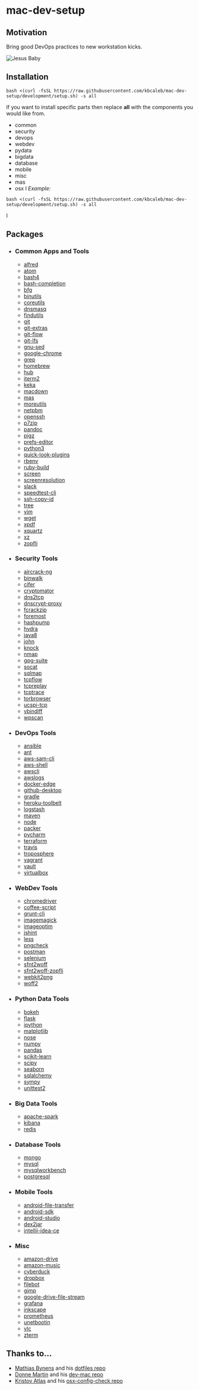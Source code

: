 # mac-dev-setup

## Motivation
Bring good DevOps practices to new workstation kicks.

![Jesus Baby](assets/jesus.gif)

## Installation
```
bash <(curl -fsSL https://raw.githubusercontent.com/kbcaleb/mac-dev-setup/development/setup.sh) -s all
```
If you want to install specific parts then replace **all** with the components you would like from.
* common
* security
* devops
* webdev
* pydata
* bigdata
* database
* mobile
* misc
* mas
* osx
I
_Example:_
```
bash <(curl -fsSL https://raw.githubusercontent.com/kbcaleb/mac-dev-setup/development/setup.sh) -s all
```
I
## Packages
* ### Common Apps and Tools
    * [alfred](https://www.alfredapp.com/)
    * [atom](https://atom.io)
    * [bash4](https://www.gnu.org/software/bash/)
    * [bash-completion](https://github.com/scop/bash-completion)
    * [bfg](https://rtyley.github.io/bfg-repo-cleaner/https://rtyley.github.io/bfg-repo-cleaner/)
    * [binutils](https://www.gnu.org/software/binutils/)
    * [coreutils](http://www.gnu.org/software/coreutils/coreutils.html)
    * [dnsmasq](http://www.thekelleys.org.uk/dnsmasq/doc.html)
    * [findutils](https://www.gnu.org/software/findutils/)
    * [git](https://git-scm.com)
    * [git-extras](https://github.com/tj/git-extras)
    * [git-flow](https://github.com/nvie/gitflow)
    * [git-lfs](https://git-lfs.github.com/)
    * [gnu-sed](https://www.gnu.org/software/sed/)
    * [google-chrome](https://www.google.com/chrome/)
    * [grep](https://www.gnu.org/software/grep/manual/grep.html)
    * [homebrew](https://brew.sh)
    * [hub](https://hub.github.com/)
    * [iterm2](https://www.iterm2.com/)
    * [keka](https://www.keka.io/)
    * [macdown](https://macdown.uranusjr.com/)
    * [mas](https://github.com/mas-cli/mas)
    * [moreutils](https://joeyh.name/code/moreutils/)
    * [netpbm](http://netpbm.sourceforge.net/)
    * [openssh](https://www.openssh.com/)
    * [p7zip](https://p7zip.sourceforge.io/)
    * [pandoc](https://pandoc.org/)
    * [pigz](https://zlib.net/pigz/)
    * [prefs-editor](http://apps.tempel.org/PrefsEditor/index.php)
    * [python3](https://www.python.org/)
    * [quick-look-plugins](https://github.com/sindresorhus/quick-look-plugins)
    * [rbenv](https://github.com/rbenv/rbenv)
    * [ruby-build](https://github.com/rbenv/ruby-build)
    * [screen](https://www.gnu.org/software/screen/)
    * [screenresolution](https://github.com/jhford/screenresolution)
    * [slack](https://slack.com/)
    * [speedtest-cli](https://github.com/sivel/speedtest-cli)
    * [ssh-copy-id](https://www.ssh.com/ssh/copy-id)
    * [tree](http://mama.indstate.edu/users/ice/tree/)
    * [vim](https://www.vim.org/)
    * [wget](https://www.gnu.org/software/wget/)
    * [xpdf](https://www.xpdfreader.com/)
    * [xquartz](https://www.xquartz.org/)
    * [xz](https://tukaani.org/xz/)
    * [zopfli](https://github.com/google/zopfli)

* ### Security Tools
    * [aircrack-ng](https://www.aircrack-ng.org/)
    * [binwalk](https://github.com/ReFirmLabs/binwalk)
    * [cifer](https://code.google.com/archive/p/cifer/)
    * [cryptomator](https://cryptomator.org/)
    * [dns2tcp](https://tools.kali.org/maintaining-access/dns2tcp)
    * [dnscrypt-proxy](https://github.com/jedisct1/dnscrypt-proxy)
    * [fcrackzip](https://github.com/hyc/fcrackzip)
    * [foremost](https://foremost.sourceforge.io/)
    * [hashpump](https://github.com/bwall/HashPump)
    * [hydra](https://github.com/vanhauser-thc/thc-hydra)
    * [java8](https://java.com)
    * [john](http://www.openwall.com/john/)
    * [knock](http://www.zeroflux.org/projects/knock)
    * [nmap](https://nmap.org/)
    * [gpg-suite](https://gpgtools.org/)
    * [socat](http://www.dest-unreach.org/socat/doc/socat.html)
    * [sqlmap](http://sqlmap.org/)
    * [tcpflow](https://github.com/simsong/tcpflow)
    * [tcpreplay](https://tcpreplay.appneta.com/)
    * [tcptrace](http://www.tcptrace.org/)
    * [torbrowser](https://www.torproject.org/projects/torbrowser.html.en)
    * [ucspi-tcp](https://cr.yp.to/ucspi-tcp.html)
    * [vbindiff](https://www.cjmweb.net/vbindiff/)
    * [wpscan](https://wpscan.org/)

* ### DevOps Tools
    * [ansible](https://www.ansible.com/)
    * [ant](https://ant.apache.org/)
    * [aws-sam-cli](https://github.com/awslabs/aws-sam-cli)
    * [aws-shell](https://github.com/awslabs/aws-shell)
    * [awscli](https://aws.amazon.com/cli/)
    * [awslogs](https://github.com/jorgebastida/awslogs)
    * [docker-edge](https://docs.docker.com/docker-for-mac/edge-release-notes/)
    * [github-desktop](https://desktop.github.com/)
    * [gradle](https://gradle.org/)
    * [heroku-toolbelt](https://cli.heroku.com)
    * [logstash](https://www.elastic.co/products/logstash)
    * [maven](https://maven.apache.org/)
    * [node](https://nodejs.org/en/)
    * [packer](https://www.packer.io/)
    * [pycharm](https://www.jetbrains.com/pycharm/)
    * [terraform](https://www.terraform.io/)
    * [travis](https://travis-ci.org/)
    * [troposphere](https://github.com/cloudtools/troposphere)
    * [vagrant](https://www.vagrantup.com/)
    * [vault](https://www.vaultproject.io/)
    * [virtualbox](https://www.virtualbox.org/)

* ### WebDev Tools
    * [chromedriver](http://chromedriver.chromium.org/)
    * [coffee-script](https://coffeescript.org/)
    * [grunt-cli](https://github.com/gruntjs/grunt-cli)
    * [imagemagick](https://www.imagemagick.org/)
    * [imageoptim](https://imageoptim.com/)
    * [jshint](http://jshint.com/)
    * [less](https://www.npmjs.com/package/less)
    * [pngcheck](http://www.libpng.org/pub/png/apps/pngcheck.html)
    * [postman](https://www.getpostman.com/)
    * [selenium](https://www.seleniumhq.org/)
    * [sfnt2woff](https://github.com/bramstein/homebrew-webfonttools)
    * [sfnt2woff-zopfli](https://github.com/bramstein/homebrew-webfonttools)
    * [webkit2png](http://www.paulhammond.org/webkit2png/)
    * [woff2](https://github.com/google/woff2)

* ### Python Data Tools
    * [bokeh](https://bokeh.pydata.org/)
    * [flask](http://flask.pocoo.org/)
    * [ipython](https://ipython.org/)
    * [matplotlib](https://matplotlib.org/)
    * [nose](http://nose.readthedocs.io/en/latest/)
    * [numpy](http://www.numpy.org/)
    * [pandas](https://pandas.pydata.org/)
    * [scikit-learn](http://scikit-learn.org/stable/)
    * [scipy](https://www.scipy.org/)
    * [seaborn](https://seaborn.pydata.org/)
    * [sqlalchemy](https://www.sqlalchemy.org/)
    * [sympy](http://www.sympy.org/en/index.html)
    * [unittest2](https://pypi.org/project/unittest2/)

* ### Big Data Tools
    * [apache-spark](https://spark.apache.org/)
    * [kibana](https://www.elastic.co/products/kibana)
    * [redis](https://redis.io/)

* ### Database Tools
    * [mongo](https://www.mongodb.com/)
    * [mysql](https://mysql.com)
    * [mysqlworkbench](https://www.mysql.com/products/workbench/)
    * [postgresql](https://www.postgresql.org/)

* ### Mobile Tools
    * [android-file-transfer](https://www.android.com/filetransfer/)
    * [android-sdk](https://developer.android.com/index.html)
    * [android-studio](https://developer.android.com/studio/)
    * [dex2jar](https://github.com/pxb1988/dex2jar)
    * [intellij-idea-ce](https://www.jetbrains.com/idea/download/)

* ### Misc
    * [amazon-drive](https://www.amazon.com/b?ie=UTF8&node=15547130011)
    * [amazon-music](https://music.amazon.com/)
    * [cyberduck](https://cyberduck.io/)
    * [dropbox](https://www.dropbox.com/)
    * [filebot](https://www.filebot.net/)
    * [gimp](https://www.gimp.org/)
    * [google-drive-file-stream](https://support.google.com/drive/answer/7329379?hl=en)
    * [grafana](https://grafana.com/)
    * [inkscape](https://inkscape.org/)
    * [prometheus](https://prometheus.io/)
    * [unetbootin](https://unetbootin.github.io/)
    * [vlc](https://www.videolan.org/vlc/index.html)
    * [zterm](http://www.dalverson.com/zterm/)

## Thanks to...
* [Mathias Bynens](https://mathiasbynens.be/) and his [dotfiles repo](https://github.com/mathiasbynens/dotfiles)
* [Donne Martin](http://donnemartin.com/) and his [dev-mac repo](https://github.com/donnemartin/dev-setup/)
* [Kristov Atlas](http://kristovatlas.com/) and his [osx-config-check repo](https://github.com/kristovatlas/osx-config-check)
